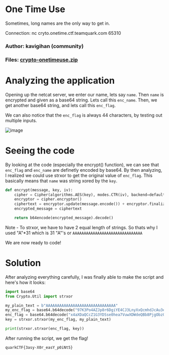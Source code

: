 One Time Use
=

Sometimes, long names are the only way to get in.

Connection:
nc cryto.onetime.ctf.teamquark.com 65310

### Author: kavigihan (community)

### Files: [crypto-onetimeuse.zip](./crypto-onetimeuse.zip)

Analyzing the application
=

Opening up the netcat server, we enter our name, lets say `name`. Then `name` is encrypted and given as a base64 string. Lets call this `enc_name`. Then, we get another base64 string, and lets call this `enc_flag`.

We can also notice that the `enc_flag` is always 44 characters, by testing out multiple inputs.

![image](https://github.com/Apzyte-Gamer/hack-Envision-2024/assets/71684682/9ba2aa88-97af-43ba-9e1e-d1de470c666c)

Seeing the code
=

By looking at the code (especially the encrypt() function), we can see that `enc_flag` and `enc_name` are definetly encoded by base64. By then analyzing, I realized we could use strxor to get the original value of `enc_flag`. This basically means that `name` was string xored by the `key`.

```py
def encrypt(message, key, iv):
    cipher = Cipher(algorithms.AES(key), modes.CTR(iv), backend=default_backend())
    encryptor = cipher.encryptor()
    ciphertext = encryptor.update(message.encode()) + encryptor.finalize()
    encrypted_message = ciphertext

    return b64encode(encrypted_message).decode()
```

Note - To strxor, we have to have 2 equal length of strings. So thats why I used "A"*31 which is 31 "A"'s or `AAAAAAAAAAAAAAAAAAAAAAAAAAAAAAA`

We are now ready to code!

Solution
=

After analyzing everything carefully, I was finally able to make the script and here's how it looks:

```py
import base64
from Crypto.Util import strxor

my_plain_text = b"AAAAAAAAAAAAAAAAAAAAAAAAAAAAAAA"
my_enc_flag = base64.b64decode("97K3Po4AZJp8r6DgiYE4CJ3LnyXxQcmhdJcAu3enhg==")
enc_flag = base64.b64decode("x4aXDaQCcZ1G3YDSse0hea7VuwXDWdeQBb8PjgObzQ==")
key = strxor.strxor(my_enc_flag, my_plain_text)

print(strxor.strxor(enc_flag, key))

```

After running the script, we get the flag!

`quarkCTF{3asy-X0r_easY_p0iNt5}`
